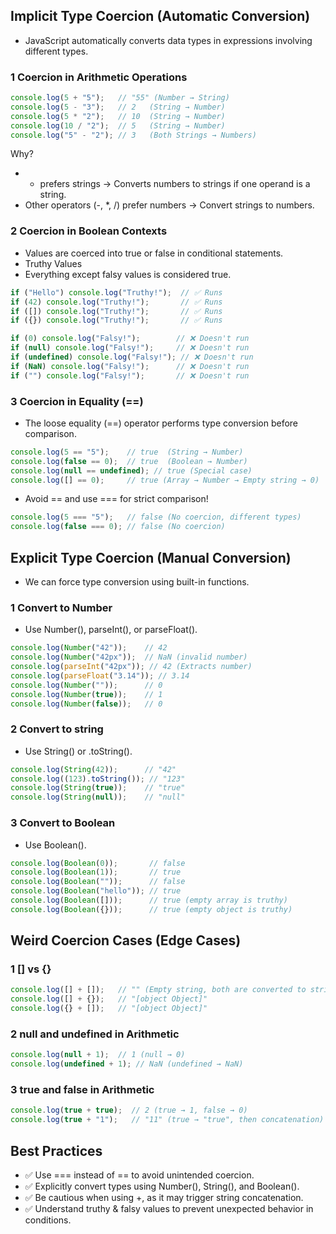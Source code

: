 ## Implicit Type Coercion (Automatic Conversion)
- JavaScript automatically converts data types in expressions involving different types.

### 1 Coercion in Arithmetic Operations
```js
console.log(5 + "5");   // "55" (Number → String)
console.log(5 - "3");   // 2   (String → Number)
console.log(5 * "2");   // 10  (String → Number)
console.log(10 / "2");  // 5   (String → Number)
console.log("5" - "2"); // 3   (Both Strings → Numbers)
```

Why?
- + prefers strings → Converts numbers to strings if one operand is a string.
- Other operators (-, *, /) prefer numbers → Convert strings to numbers.

### 2 Coercion in Boolean Contexts
- Values are coerced into true or false in conditional statements.
- Truthy Values
- Everything except falsy values is considered true.
```js
if ("Hello") console.log("Truthy!");  // ✅ Runs
if (42) console.log("Truthy!");       // ✅ Runs
if ([]) console.log("Truthy!");       // ✅ Runs
if ({}) console.log("Truthy!");       // ✅ Runs
```

```js
if (0) console.log("Falsy!");        // ❌ Doesn't run
if (null) console.log("Falsy!");     // ❌ Doesn't run
if (undefined) console.log("Falsy!"); // ❌ Doesn't run
if (NaN) console.log("Falsy!");      // ❌ Doesn't run
if ("") console.log("Falsy!");       // ❌ Doesn't run
```

### 3 Coercion in Equality (==)
- The loose equality (==) operator performs type conversion before comparison.
```js
console.log(5 == "5");    // true  (String → Number)
console.log(false == 0);  // true  (Boolean → Number)
console.log(null == undefined); // true (Special case)
console.log([] == 0);     // true (Array → Number → Empty string → 0)
```

- Avoid == and use === for strict comparison!
```js
console.log(5 === "5");   // false (No coercion, different types)
console.log(false === 0); // false (No coercion)
```

## Explicit Type Coercion (Manual Conversion)
- We can force type conversion using built-in functions.
### 1 Convert to Number
- Use Number(), parseInt(), or parseFloat().
```js
console.log(Number("42"));    // 42
console.log(Number("42px"));  // NaN (invalid number)
console.log(parseInt("42px")); // 42 (Extracts number)
console.log(parseFloat("3.14")); // 3.14
console.log(Number(""));      // 0
console.log(Number(true));    // 1
console.log(Number(false));   // 0
```

### 2 Convert to string
- Use String() or .toString().
```js
console.log(String(42));      // "42"
console.log((123).toString()); // "123"
console.log(String(true));    // "true"
console.log(String(null));    // "null"
```

### 3 Convert to Boolean
- Use Boolean().
```js
console.log(Boolean(0));       // false
console.log(Boolean(1));       // true
console.log(Boolean(""));      // false
console.log(Boolean("hello")); // true
console.log(Boolean([]));      // true (empty array is truthy)
console.log(Boolean({}));      // true (empty object is truthy)
```

## Weird Coercion Cases (Edge Cases)
### 1 [] vs {}
```js
console.log([] + []);   // "" (Empty string, both are converted to strings)
console.log([] + {});   // "[object Object]"
console.log({} + []);   // "[object Object]"
```

### 2 null and undefined in Arithmetic
```js
console.log(null + 1);  // 1 (null → 0)
console.log(undefined + 1); // NaN (undefined → NaN)
```
### 3 true and false in Arithmetic
```js
console.log(true + true);  // 2 (true → 1, false → 0)
console.log(true + "1");   // "11" (true → "true", then concatenation)
```

## Best Practices
- ✅ Use === instead of == to avoid unintended coercion.
- ✅ Explicitly convert types using Number(), String(), and Boolean().
- ✅ Be cautious when using +, as it may trigger string concatenation.
- ✅ Understand truthy & falsy values to prevent unexpected behavior in conditions.
